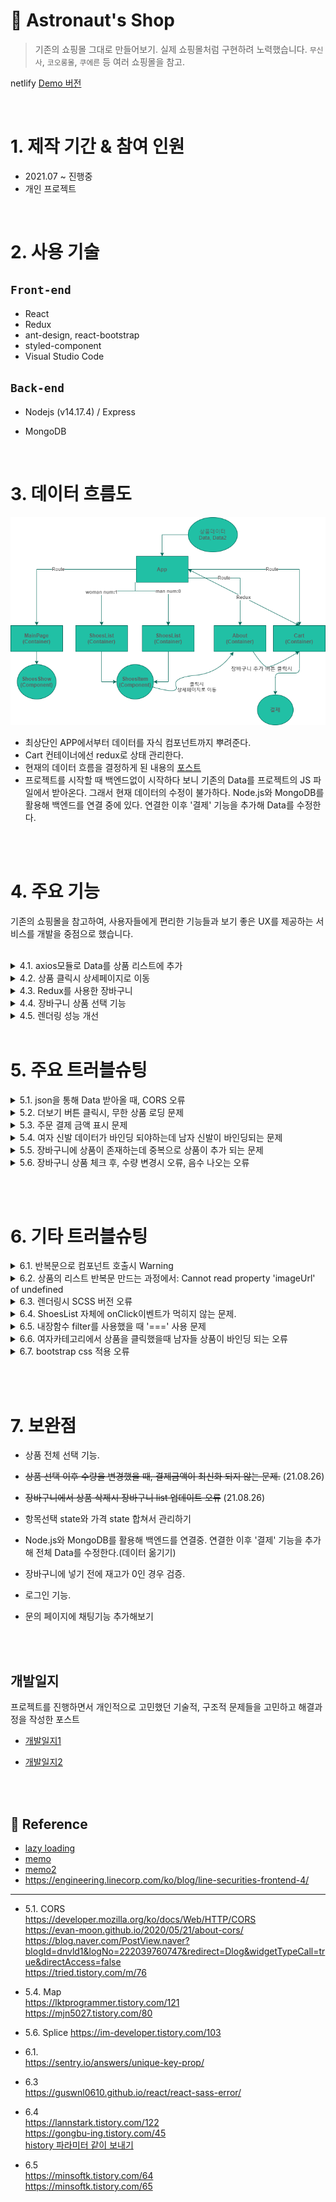 # 🚀 Astronaut's Shop

> 기존의 쇼핑몰 그대로 만들어보기. 실제 쇼핑몰처럼 구현하려 노력했습니다. `무신사`, `코오롱몰`, `쿠에른` 등 여러 쇼핑몰을 참고.

netlify [Demo 버전](https://priceless-davinci-7b8ea1.netlify.app/)

 <br/>

# 1. 제작 기간 & 참여 인원

- 2021.07 ~ 진행중
- 개인 프로젝트

</br>

# 2. 사용 기술

## `Front-end`

- React
- Redux
- ant-design, react-bootstrap
- styled-component
- Visual Studio Code

## `Back-end`

- Nodejs (v14.17.4)
  / Express
- MongoDB

  </br>

# 3. 데이터 흐름도

![](https://github.com/MinsoftK/astronaut-shop/blob/master/flowchart3.png?raw=true)

- 최상단인 APP에서부터 데이터를 자식 컴포넌트까지 뿌려준다.
- Cart 컨테이너에선 redux로 상태 관리한다.
- 현재의 데이터 흐름을 결정하게 된 내용의 [포스트](https://minsoftk.tistory.com/66)
- 프로젝트를 시작할 때 백엔드없이 시작하다 보니 기존의 Data를 프로젝트의 JS 파일에서 받아온다. 그래서 현재 데이터의 수정이 불가하다. Node.js와 MongoDB를 활용해 백엔드를 연결 중에 있다. 연결한 이후 '결제' 기능을 추가해 Data를 수정한다.

<br/>
<br/>

# 4. 주요 기능

기존의 쇼핑몰을 참고하여, 사용자들에게 편리한 기능들과 보기 좋은 UX를 제공하는 서비스를 개발을 중점으로 했습니다.

<br/>

<details>
<summary>4.1. axios모듈로 Data를 상품 리스트에 추가</summary>
<div markdown="1">
<br/>

<center><img src="https://github.com/MinsoftK/astronaut-shop/blob/master/shop/src/img/readme1.png?raw=true" width="800" height="600"/></center>

- 프로젝트를 처음 시작할 때, 미리 Data를 json파일로 만들어놨다. 해당 데이터들을 다른 [github Repository](https://github.com/MinsoftK/jsontest/blob/master/test0.json)에 올려놨다. 여자상품인지 남자상품인지에 따라 다른 json파일을 axios 모듈로 받아온다. 해당 데이터를 기존의 데이터 obj에 추가해준다.  
  👉 [code 확인](https://github.com/MinsoftK/astronaut-shop/blob/d84390fe076984f8b2f7c370e348df8a4862ec1b/shop/src/container/ShoesList.js#L90)

- 더 보기 버튼을 클릭했을 때, 만약 더는 진열할 상품이 없다면 더 보기 버튼을 비활성화시킨다. 남자, 여자 카테고리의 버튼의 state를 따로 관리한다.

  👉 [code 확인](https://github.com/MinsoftK/astronaut-shop/blob/d84390fe076984f8b2f7c370e348df8a4862ec1b/shop/src/container/ShoesList.js#L100)

  <br/>
  <br/>
  </div>
  </details>

<details>
<summary>4.2. 상품 클릭시 상세페이지로 이동</summary>
<div markdown="2">
<br/>

### 👉 [전체 code보기](https://github.com/MinsoftK/astronaut-shop/blob/d84390fe076984f8b2f7c370e348df8a4862ec1b/shop/src/component/ShoesItem.js#L16)

```js
(shop/src/component/ShoesItem.js)
(...)
	const onClick = () => {
		console.log('src', { src });
		history.push(src);
	};
	return (
		<div className="col-md-4" onClick={onClick}>
			<img loading="lazy" src={props.shoes.imageUrl} width="100%"></img>
			<h4>{props.shoes.title}</h4>
			<h5>₩ {itemPrice}</h5>
		</div>
	);
(...)
```

- 하나의 상품의 클릭이벤트가 발생했을때, history 훅을 이용해 `src`로 이동하게 했다. 그러면 아래와 같이 해당 상품의 정보로 이동할 수 있다.

<center><img src="https://github.com/MinsoftK/astronaut-shop/blob/master/shop/src/img/readme2.png?raw=true" width="800" height="600"/></center>

<br/><br/>

  </div>
  </details>

  <details>
<summary> 4.3. Redux를 사용한 장바구니</summary>
<div markdown="3">
<br/>

## 장바구니

### 👉 [전체 code](https://github.com/MinsoftK/astronaut-shop/blob/master/shop/src/container/Cart.js)

<center><img src="https://github.com/MinsoftK/astronaut-shop/blob/master/shop/src/img/readme3.png?raw=true" width="600" height="600"/></center>

- 그림과 같이 상품 상세정보창에서 장바구니에 추가 버튼을 클릭하면, 장바구니 페이지에 추가가 된다. 이미 전달된 상세페이지에서 Cart로의 Data 전달은 상당히 까다롭다. 그래서 Redux 상태 관리 툴을 이용해 관리했다. 👉 [redux code보기](https://github.com/MinsoftK/astronaut-shop/blob/master/shop/src/redux.js)

```js
<button
	className="btn btn-danger"
	onClick={() => {
		dispatch({
			type: '항목추가',
			//redux에 보내는 payload
			payload: {
				id: findItem.id,
				sex: props.num,
				name: findItem.title,
				remain: findItem.remain,
				quan: 1,
				imageUrl: findItem.imageUrl,
				price: findItem.price,
			},
		});
		history.push('/cart');
	}}>
	장바구니에 추가
</button>
```

- 위의 장바구니에 추가 버튼을 눌르면 payload로 redux데이터에 해당 컴포넌트에서 props로 받아온 데이터를 넘겨준다.
- 장바구니 페이지의 `+`, `-` 버튼을 눌를때마다 redux의 action으로 전달되어 해당 작업을 수행한다.

<br/><br/>

  </div>
  </details>

  <details>
<summary> 4.4. 장바구니 상품 선택 기능</summary>
<div markdown="4">
<br/>

## 상품 선택 결제 기능

### 👉 [ 해당 코드 ](https://github.com/MinsoftK/astronaut-shop/blob/master/shop/src/container/Cart.js)

<center><img src="https://github.com/MinsoftK/astronaut-shop/blob/master/shop/src/img/readme8.png?raw=true" width="600" height="400"/></center>

- 장바구니에서 상품을 선택하면 상품이 실시간으로 업데이트 된다. 👉 [ checkbox 코드 ](https://github.com/MinsoftK/astronaut-shop/blob/6e469964e4a983b527d0525eae5f622bd2c4e05f/shop/src/container/Cart.js#L30)

```js
//처음 렌더링될 때
useEffect(() => {
	console.log('훅을 이용해 redux state 가져오기', state);
	console.log('state', state);

	//렌더링될때 상품의 개수만큼 checkbox state를 저장할 obj 생성
	let copy = [];
	for (let i = 0; i < state.length; i++) copy.push(false);
	setIsSelect(copy);
}, []);
```

- 이 기능을 만들기 위해 useEffect 훅을 이용해 처음에 렌더링 될 때, 기존의 redux 데이터의 개수만큼 obj를 만들어 false를 입력해줬다. 기존의 버튼들은 선택되지 않는 false 값을 default로 가지게 했다.
- 버튼이 눌렸을 때 useState를 이용한 state 값 변경으로 실시간 업데이트를 가능하게 만들었다.
  <br/><br/>

```js
const onChange = (e) => {
	console.log(`checked = ${e.target.checked} , i = ${e.target.checkNumber}`);
	let copy = [...isselect];
	//copy의 checkNumber 인덱스 값을 변경해준다.
	copy[e.target.checkNumber] = e.target.checked;

	if (e.target.checked === true) {
		//체크박스가 체크되었을때 해당 상품 총 금액을 더해준다.
		setSelectPay(selectPay + e.target.item.price * e.target.item.quan);
	} else if (e.target.checked === false) {
		//체크박스가 체크되었을때 해당 상품 총 금액을 빼준다.
		setSelectPay(selectPay - e.target.item.price * e.target.item.quan);
	} else {
		alert('잘못된 선택입니다.');
	}
};
```

- 이벤트가 발생할 때, 위에서 만들어 놓은 redux의 obj의 값이 만약 true라면, 선택되었으므로 해당 상품의 개수와 금액을 곱한 값으로 state를 변경해준다.
  <br/><br/>

  </div>
  </details>

<details>
<summary> 4.5. 렌더링 성능 개선</summary>
<div markdown="5">
<br/>

## 렌더링 성능 개선

### 👉 [lazy loading code보기](https://github.com/MinsoftK/astronaut-shop/blob/6e469964e4a983b527d0525eae5f622bd2c4e05f/shop/src/App.js#L13)

### 👉 [memo code보기](https://github.com/MinsoftK/astronaut-shop/blob/6e469964e4a983b527d0525eae5f622bd2c4e05f/shop/src/container/Cart.js#L7)

<br/>

- React Dev Tool을 이용해 시간을 측정해서 렌더링 최적화에 효과가 있는지 비교해봤다. 제일 먼저 lazy loading을 적용했을 때의 시간을 비교해봤다. `App.js`에서 각각의 `Container` 컴포넌트를 로딩하고 있는데 lazy loading을 사용한 뒤, 렌더링 시간을 측정해봤다. 전체 렌더링 시간은 많이 줄었고, 컴포넌트들도 시간이 미세하게 줄어든 것을 확인할 수 있었다.
  <br/>

> lazy loading 적용 전

<center><img src="https://github.com/MinsoftK/astronaut-shop/blob/master/shop/src/img/readme4(lazy-before).png?raw=true" width="600" height="600"/></center>

<br/>

> lazy loading 적용 후

<center><img src="https://github.com/MinsoftK/astronaut-shop/blob/master/shop/src/img/readme5(lazy-after).png?raw=true" width="600" height="400"/></center>

<br/>
<br/>

- React dev tool을 이용해 시간을 측정해서 렌더링 최적화에 효과가 있는지 비교해봤다. lazy loading 적용 이후 memo를 사용했을 때도 렌더링 시간을 측정해봤다. memo는 장바구니 페이지에서 사용했다. 그 이유는 수량을 조절할때, 리렌더링 되는 부분이 많았기 때문이다.

<br/>

> memo 적용 전

<center><img src="https://github.com/MinsoftK/astronaut-shop/blob/master/shop/src/img/readme7(memo-before).png?raw=true" width="600" height="400"/></center>

<br/>

> memo 적용 후

<center><img src="https://github.com/MinsoftK/astronaut-shop/blob/master/shop/src/img/readme6(memo-after).png?raw=true" width="600" height="400"/></center>

<br/>

- memo를 사용했을 때, 큰 차이가 없이 렌더링 되는 경우도 있었다. 평균적으로 전체 렌더링 시간은 감소했다. 다만 lazy loading처럼 큰 속도 향상은 볼 수 없었다.

<br/>

  </div>
  </details>
<br/>

# 5. 주요 트러블슈팅

<details>
  <summary> 5.1. json을 통해 Data 받아올 때, CORS 오류</summary>
  <div markdown="1">

<br/>

## github에서 json을 통해 Data 받아올 때, CORS 오류

- 서버가 없어서 로컬환경을 이용해 axios 모듈을 통해서 github에 올려진 JSON 파일을 받아오려 했다. 하지만 `Access to XMLHttpRequest at 'https://github.com/MinsoftK/react/blob/main/shop/src/Data/addManShoes.json' from origin 'http://localhost:3000' has been blocked by CORS policy: No 'Access-Control-Allow-Origin' header is present on the requested resource.` 오류가 발생했다.

- 원인은 github에서 JSON 파일을 제대로 안 만들어서였다. JSON을 배포해줄 서버를 가지고 있어야 하는데 프론트엔드 개발 중 서버를 만들어 확인하기란 상당히 까다로웠다. 그래서 프론트엔드 환경에서만 확인할 수 있는 방법을 찾아야 했다. 그러나 정보가 많이 없어서 찾기 힘들었지만 stackoverflow에서 [단서](https://stackoverflow.com/questions/29612800/load-json-from-github-file)를 얻을 수 있었다. 여러 가지를 찾아본 결과, github에서 JSON을 불러오려면 해당 repository가 배포되어 있어야 한다는 것을 알았다. 그래서 JSON을 배포할 수 있는 [Repository](https://github.com/MinsoftK/jsontest)를 따로 만들어줘서 해결할 수 있었다.

[참고1](https://blog.naver.com/PostView.naver?blogId=dnvld1&logNo=222039760747&redirect=Dlog&widgetTypeCall=true&directAccess=false)

[참고2](https://tried.tistory.com/m/76)

> axios 모듈

```js
const fetchData = (i) => {
	axios
		.get('https://minsoftk.github.io/jsontest/test' + i + '.json')
		.then((result) => {
			result.data.map((item) => {
				let newObj = [...wshoes, ...result.data];
				setShoes(newObj);
			});
		})
		.catch(() => {
			console.log('실패');
		});
};
```

- 위와 같이 새로운 저장소 url로 json파일을 배포한 뒤, axios모듈로 데이터를 불러왔을 때 CORS 오류없이 정상적으로 동작하는 것을 확인할 수 있었다. 👉 [ 해당 코드 ](https://github.com/MinsoftK/astronaut-shop/blob/ba961917c6cc688e3da929653dd851c6ff4df634/shop/src/container/ShoesList.js#L91)

  <br/><br/>

</div>
</details>

<details>
  <summary> 5.2. 더보기 버튼 클릭시, 무한 상품 로딩 문제</summary>
  <div markdown="2">

<br/>

## 상품 더보기 버튼 클릭시, 무한 상품 로딩

- 더 보기 버튼을 눌렀을 때, 5.1에서처럼 axios모듈을 이용하여 JSON 데이터를 받아온다. 이때 상품을 불러와도 더 보기 버튼이 비활성화되지 않아 무한으로 상품이 추가되는 오류가 있었다. 또한, 남자, 여자 카테고리에서 더 보기 버튼이 같은 state를 공유하고 있었다. 그래서 남자, 여자 상품 각각의 결과에 대한 버튼 활성화를 관리할 수 있게 state 변수를 2개 만들어줬다.

> 기존코드

```js
const fetchData = (i) => {
	axios
		.get('https://minsoftk.github.io/jsontest/test' + i + '.json')
		.then((result) => {
			result.data.map((item) => {
				let newObj = [...wshoes, ...result.data];
				setShoes(newObj);
			});
		})
		.catch(() => {
			console.log('실패');
		});
};
```

<br/>

> 변경된 코드

- 만약 기존의 데이터와 불러온 데이터를 합한 `newObj`의 길이가 여자상품의 개수보다 크거나 같다면 버튼을 비활성화 시킨다. 👉 [ 해당 코드 부분 ](https://github.com/MinsoftK/astronaut-shop/blob/f8f2b700e9fe171cacf5ad44edbb1ba525bda118/shop/src/container/ShoesList.js#L100)

```js
const fetchData = (i) => {
i
	? axios // i === 1일때 여자 카테고리 더보기 버튼 클릭시
			.get('https://minsoftk.github.io/jsontest/test' + i + '.json')
			.then((result) => {
				let newObj = [...wshoes, ...result.data]; //데이터 합치기
				setWShoesNum(Data.length + result.data.length); //원래 Data와 추가된 데이터의 길이
				if (newObj.length >= wshoesNum) setWBtnDisable('true'); //합친 데이터의 길이가 더 크다면 여자 카테고리 버튼 비활성화
				setWShoes(newObj);
				console.log(btndisable);
			})
			.catch(() => {
				console.log('실패');
			})
(...)
```

<br/><br/>

</div>
</details>

<details>
  <summary> 5.3. 주문 결제 금액 표시 문제</summary>
  <div markdown="3">
<br/>

## 총 결제금액 표시 문제

- 기존의 코드에선 장바구니에 추가된 모든 상품의 총 결제금액을 미리 state 변수가 가지고 있었다. 하지만 상품을 선택 기능을 추가할 때, 기존의 코드를 수정해야 했다.

* 처음에 고민했던 부분은 장바구니에 추가되어있는 상품마다 checked가 됐는지 안됐는지, state 변수를 만들어야 했다. 그리고 useEffect로 선택이 해제되었을 때 총금액을 표시하려 했다. 그리고 버튼을 클릭했을 때 기존의 setPay 한 부분들을 수정해야 했다. 하지만 그렇게 짜려면 `{state.map ...}` 함수 선언문 밖에서 처리를 해야 했다. 그렇게 차려 하니 redux와 꼬여 `Too many re-renders. React limits the number of renders to prevent an infinite loop.` 오류가 발생하게 됐고, 코드가 복잡해지고 부자연스러워서 해결하기 어려웠다.

* 그러다 redux의 data를 가지고 오는 state.map 반복문 안에서 checkbox의 상태가 변할 때 같이 값을 적용하는 게 어떨까? 생각했다. 그래서 아래와 같이 체크박스의 상태가 변했을 때 상태에 따라서 선택된 상품의 가격인 `selectPay`의 state를 변경시켜줬다. 이후 훨씬 깔끔하게 코드를 짤 수 있었고, 정상적인 동작을 확인할 수 있었다.

<br/>
<br/>

> 기존 코드

```js
<Button
	variant="light"
	onClick={() => {
		dispatch({ type: '수량감소', data: i });
		setPay(pay - item.price);
	}}>
	-
</Button>;
{
	' ' + item.quan + ' ';
}
<Button
	variant="light"
	onClick={() => {
		dispatch({ type: '수량증가', data: i });
		setPay(pay + item.price);
	}}>
	+
</Button>;
```

<br/>

> 변경된 코드

- 위의 수량 버튼을 클릭했을때마다 결제금액을 수정하는 것을 없애고, 체크박스가 선택 되었을 때, 총 결제금액을 업데이트 해줬다. 이를 위해선 처음에 렌더링 될 때, 장바구니에 담긴 상품의 개수만큼 체크가 되었는지 상태를 관리할 state변수가 필요했다. 그래서 아래와 같이 useEffect를 이용해 state변수를 만들어줬다.

```js
useEffect(() => {
	//렌더링될때 상품의 개수만큼 checkbox state를 저장할 obj 생성
	let copy = [];
	for (let i = 0; i < state.length; i++) copy.push(false);
	setIsSelect(copy);
}, []);
```

<br/>

- 상품이 선택됐을 때, 체크박스 변경이벤트가 발생한다. 아래 코드처럼 처음 렌더링될때 만들어진 obj를 변경시켜준다. 👉 [ 해당 코드 ](https://github.com/MinsoftK/astronaut-shop/blob/ba961917c6cc688e3da929653dd851c6ff4df634/shop/src/container/Cart.js#L30)

```js
const onChange = (e) => {
	console.log(`checked = ${e.target.checked} , i = ${e.target.checkNumber}`);
	let copy = [...isselect];
	//copy의 checkNumber 인덱스 값을 변경해준다.
	copy[e.target.checkNumber] = e.target.checked;

	if (e.target.checked === true) {
		//체크박스가 체크되었을때 해당 상품 총 금액을 더해준다.
		setSelectPay(selectPay + e.target.item.price * e.target.item.quan);
	} else if (e.target.checked === false) {
		//체크박스가 체크되었을때 해당 상품 총 금액을 빼준다.
		setSelectPay(selectPay - e.target.item.price * e.target.item.quan);
	} else {
		alert('잘못된 선택입니다.');
	}
};
```

<br/>
    </div>
    </details>

<details>
  <summary> 5.4. 여자 신발 데이터가 바인딩 되야하는데 남자 신발이 바인딩되는 문제</summary>
  <div markdown="4">

<br/>

## 여자 신발 데이터가 바인딩 되야하는데 남자 신발이 바인딩되는 문제

## 👉 [ 해당 코드 ](https://github.com/MinsoftK/astronaut-shop/blob/ba961917c6cc688e3da929653dd851c6ff4df634/shop/src/container/ShoesList.js#L20)

- 상품들을 클릭했을 때 ShoesDetail 컴포넌트를 호출해야 하는데 어떻게 ShoesList에 있는 Data를 넘길 것인가?

  - 남자, 여자 신발 컴포넌트를 아예 따로 만들어서 전달

  - ShoesList에서 남자 여자 카테고리 선택에 따라 ShoesItem 자식 컴포넌트에 props를 달리 넘겨주기. ShoesList에서 num을 넘겨줘서 ShoesList에서 0이면 남자 Data를 1이면 여자 데이터를 넣어서 export 하게 만들었다.

* 결국 정리하자면 man, woman 상품의 카테고리마다 다른 페이지에서 상품들이 렌더링 되게 만들고 싶었다. 그래서 남자, 여자 신발의 데이터 변수를 따로 만들어줬다. App에서 ShoesList에 남자면 num:0 , 여자면 num:1을 props로 넘겨준다. ShoesList에서는 Man에 따른 상품을 map으로 뿌려주는 컴포넌트와 Woman일 때 상품을 뿌려주는 경우 2가지로 구성했다. 하지만 num에 따라서 다른 데이터를 입력해줘서 렌더링 할 수 있을 거라 생각했지만 `Too many re-renders. React limits the number of renders to prevent an infinite loop.` 오류가 발생했다.

<br/>

> 변경된 코드

- 렌더링 되는 과정에서 렌더링에 영향을 미치는 `Shoes` state 변수를 수정해서 오류가 생겼다. 이를 해결하기 위해서 각각의 UI 창을 만들어서 해결했다. `props.num`이 1이면 컴포넌트를 반환하고, 0이면 컴포넌트를 반환한다.

- map을 써야 될 때 단일 컴포넌트가 아니면 작동이 되지 않는다고 해서 새로운 modal 창을 만들어서 map에서 return 하게 해주고 있다. 왜 안되는지는 이유를 알지 못했다. 하나의 컴포넌트만을 return 해야 되는 것 같다. JSX 문법에 맞춰 작성해도 삼항 연산자 안에서 여러 개의 태그를 감싸고 있다면, 자바스크립트 엔진에서 parsing 에러가 일어나는 것 같다. 따라서 아래처럼 각각의 UI를 컴포넌트로 만들어서 삼항 연산자에서 return 하게 해줬다.

👉 [ 해당 코드 ](https://github.com/MinsoftK/astronaut-shop/blob/ba961917c6cc688e3da929653dd851c6ff4df634/shop/src/container/ShoesList.js#L35)

```js
//props.num이 0이면 남자 화면 렌더링
const Man = () => {
	//클릭했을 때, 해당 상품의 about 컴포넌트로 보내야 한다.
	return (
		<div className="row">
			<Suspense fallback={<Spin indicator={antIcon} />}>
				{props.shoes.map((item, i) => {
					//컴포넌트 반복
					return (
						<ShoesItem shoes={item} num={i} sex="manshoes" key={i}></ShoesItem>
					);
				})}
			</Suspense>
		</div>
	);
};
//props.num이 1이면 여자 화면 렌더링
const Woman = () => {
	return (
		<div className="row">
			<Suspense fallback={<Spin indicator={antIcon} />}>
				{props.wshoes.map((item, i) => {
					//컴포넌트 반복
					return (
						<ShoesItem
							shoes={item}
							num={i}
							key={i}
							sex="womanshoes"></ShoesItem>
					);
				})}
			</Suspense>
		</div>
	);
};

(...)

return (
		<>
			<Navigator></Navigator>
			<div className="container">
				<div className="row">
					{props.num === 1 ? <Woman></Woman> : <Man></Man>}
				</div>
			</div>
		</>
	);
```

<br/>

</div>
</details>

<details>
  <summary>5.5. 장바구니에 상품이 존재하는데 중복으로 상품이 추가 되는 문제</summary>
  <div markdown="5">

<br/>

## 중복으로 추가되는 문제

- payload로 넘겨준 데이터와 redux 데이터를 비교해서 같은 상품의 이름이 존재한다면 해당 idx를 found에 저장한다. found가 0보다 큰 경우라면(존재한다면) 개수를 증가시켜준다. 0보다 작을경우에는 그대로 `push`를 써서 copy obj에 추가해준다. 👉 [ 해당 코드 ](https://github.com/MinsoftK/astronaut-shop/blob/ba961917c6cc688e3da929653dd851c6ff4df634/shop/src/redux.js#L26)

```js
else if (action.type === '항목추가') {
	let found = state.findIndex((a) => {
		//reduxData의 상품 이름과 payload에 일치하는 아이템의 idx 반환
		return a.name === action.payload.name;
	});
	console.log('중복되는 상품 idx', found);
	//상품이 중복될 때 logic
	if (found >= 0) {
		let copy = [...state];
		copy[found].quan++;
		return copy;
	} else {
		let copy = [...state];
		copy.push(action.payload);
		return copy;
	}
```

<br/>

</div>
</details>

<details>
<summary> 5.6. 장바구니 상품 체크 후, 수량 변경시 오류, 음수 나오는 오류</summary>
<div markdown="6">

<br/>

<center><img src="https://github.com/MinsoftK/astronaut-shop/blob/master/shop/src/img/readme9.png?raw=true" width="800" height="600"/></center>

- 그림과 같이 수량을 변경했을때, 총 결제금액이 표시된다. 하지만 이후 수량을 변경하거나 체크를 풀었을 때, 총 결제금액에 변경값이 적용되지 않는다. 그래서 수량 변경 버튼을 눌렀을 때, 아래와 같이 if문을 추가해줬다. 그런데 상품이 선택되었을 때, `isselected[i]`의 값이 `true`여야 하는데 `false`값을 가지고 있었다. 그래서 상품의 총 결제 금액이 제대로 표시되지 않았다.

<br/>

<details>
<summary>기존의 코드 펼치기</summary>
<br/>

- 해당 상품이 선택되었다면, 상품의 `수량 * 가격`을 `총 결제금액`에 더해준다.

```js
const onChange = (e) => {
	console.log(e);
	console.log(`checked = ${e.target.checked} , i = ${e.target.checkNumber}`);
	console.log(selectPay + e.target.item.price * e.target.item.quan);
	let copy = [...isselect];

	//copy의 checkNumber 인덱스 값을 변경해준다.
	copy[e.target.checkNumber] = e.target.checked;
	setIsSelect(copy);
	if (e.target.checked === true) {
		//체크박스가 체크되었을때 해당 상품 총 금액을 더해준다.
		setSelectPay(selectPay + e.target.item.price * e.target.item.quan);
	} else if (e.target.checked === false) {
		//체크박스가 체크되었을때 해당 상품 총 금액을 빼준다.
		setSelectPay(selectPay - e.target.item.price * e.target.item.quan);
	} else {
		alert('잘못된 선택입니다.');
	}
};
```

</details>

- redux 데이터와 state데이터가 혼합되면서 계속 오류가 발생했지만, 어디서 오류가 발생하는지 찾기도 어려웠고 이해하기도 어려웠다. 그래서 새로운 코드로 변경했다. 아래는 코드를 변경하면서 고려한 점이다.

  - 각각 상품의 결제 금액을 배열인 상태 변수로 관리한다.
  - 상품 선택 버튼을 눌렀을 때, reducer함수로 payload가 전달된다. 이후 현재 코드에서 **장바구니 페이지에 redux의 상태를 reduxstate란 이름으로 가져오고 있다.** 따라서 기존의 state변수들을 활용하지 말고 불러진 reduxstate의 수량과 가격을 바로 활용해 상품의 결제 금액의 배열을 저장하는 state변수에 업데이트 해준다.
  - 체크 박스가 선택 여부에 따라 총 결제 금액을 구해준다.

<br/>

👉 [ 변경된 코드 원본 ](https://github.com/MinsoftK/astronaut-shop/blob/6f5a851647893dec98c3a2cd70353b3dcd5be541/shop/src/container/Cart.js#L19)

> 변경된 코드

```js
//처음 렌더링될 때
useEffect(() => {
	console.log('훅을 이용해 redux state 가져오기', reduxstate);
	console.log('state', reduxstate);

	//렌더링될때 상품의 개수만큼 checkbox state를 저장할 obj 생성
	let copybox = [];
	let copypay = [];
	for (let i = 0; i < reduxstate.length; i++) {
		copybox.push(false); //선택 박스 false 초기화
		copypay.push(reduxstate[i].price * reduxstate[i].quan); // 상품 각각의 결제가격 초기화
	}
	setIsSelect(copybox);
	setSelectPay(copypay);
}, []);
//선택된 상품이나 가격이 변할 때, 재렌더링
useEffect(() => {
	console.log('선택박스 변화', isselect);
	let total = 0;
	for (let i = 0; i < state.length; i++) {
		if (isselect[i] === true) {
			total += selectPay[i];
		}
	}
	setTotalPay(total);
}, [isselect, selectPay, totalPay]);

//체크된 상품의 총 상품금액 업데이트
const onChange = (e) => {
	console.log(e);
	console.log(`checked = ${e.target.checked} , i = ${e.target.checkNumber}`);

	//copy의 checkNumber 인덱스 값을 변경해준다.
	let copy = [...isselect];
	copy[e.target.checkNumber] = e.target.checked;
	setIsSelect(copy);
};
const onClickBtn = (i) => {
	//상품의 개수가 1보다 크고, 상품이 선택되었을 때만 가격을 변경해준다.
	let pay = [...selectPay];
	pay[i] = state[i].quan * state[i].price;
	console.log(pay);
	setSelectPay(pay);
};
```

- 코드를 정리하자면, `useEffect`를 이용해 처음 렌더링 될때 상품의 개수와 가격을 저장하는 state 변수를 선언한다.
- 상품의 수량과 체크박스의 변경이 일어나면, 체크박스가 `true`인 상품의 새로운 총 결제금액을 다시 업데이트한다. (2번째 useEffect 코드부분)
- 체크되었을 때, 체크박스의 상태를 업데이트 해준다.
- 수량 `+`, `-` 버튼을 클릭했을 때, 새로운 상품 금액을 state 변수에 업데이트 해준다.
- 항목삭제를 했을때, 상품의 리스트에서도 삭제를 해준다.

<br/>

</div>
     </details>

<br/><br/>

# 6. 기타 트러블슈팅

<details>
  <summary> 6.1. 반복문으로 컴포넌트 호출시 Warning</summary>
  <div markdown="1">

## `Warning: Each child in a list should have a unique "key" prop.`

리액트에서는 DOM 엘리먼트와 컴포넌트간의 관계를 key props를 통해서 판단한다. 그래서 idx로 key값이 입력되는건 권장되지 않는다. `<div key={text}>` 를 넣어줌으로써 오류를 해결할 수 있었다. map 또는 반목문을 돌렸을 경우 key를 입력받는 것을 권장한다.
https://sentry.io/answers/unique-key-prop/

</div>
</details>

<details>
  <summary> 6.2. 상품의 리스트 반복문 만드는 과정에서: Cannot read property 'imageUrl' of undefined</summary>
  <div markdown="2">

## `Cannot read property 'imageUrl' of undefined`

부모의 state를 자식에 넘겨야하는데 나는 이상한 변수들을 props로 넘기고 있었다. 그래서 state 변수인 shoes를 그대로 ShoesItem이라는 컴포넌트에 넘겨줬고 shoes state에 상품 정보들이 객체로 담겨 있는 것을 확인할 수 있었다. 그럼에도 shoesItem 컴포넌트가 제대로 렌더링 되지 않고 있었다. shoesItem에서 console.log 를 찍어봐도 전혀 props를 인식하지 못했다. props를 잘못 넘겨주는 구간을 console.log로 찾아 해결했다.

</div>
</details>

<details>
  <summary> 6.3. 렌더링시 SCSS 버전 오류 </summary>
  <div markdown="3">

## `Node Sass version 5.0.0 is incompatible with ^4.0.0. `

- 기존의 CRA로 만들어진 프로젝트는 scss 5.0 버전과 충돌 발생

```

//node-sass 삭제
$ yarn remove node-sass
//node-sass 4.14.0버전 설치
$ yarn add node-sass@4.14.0

```

https://guswnl0610.github.io/react/react-sass-error/

</div>
</details>
<details>
  <summary> 6.4. ShoesList 자체에 onClick이벤트가 먹히지 않는 문제. </summary>
  <div markdown="4">

## 컴포넌트에서는 HTML 특성인 onClick이벤트를 작성할 수 없다.

버튼처럼 이벤트를 작성할 수 없는 곳에서도 <Link>나 history를 사용해서 해결할 수 있었다. history를 이용하면 더욱 깔끔하게 사용할 수 있다.

</div>
</details>
<details>
  <summary> 6.5. 내장함수 filter를 사용했을 때 '===' 사용 문제  </summary>
  <div markdown="5">

## '==' '===' 는 다르다

useParmas() 훅을 이용할때 반환되는 id와 props에 들어있는 item의 id가 일치하는가?
`===`를 사용했을때 데이터 타입까지 비교한다. params의 id값은 string이므로 parseInt를 통해 int로 바꿔준다.

```js
let filterItem = props.shoes.filter((item) => item.id == id);

let filterItem = props.shoes.filter((item) => item.id === parseInt(id));
```

https://minsoftk.tistory.com/64  
https://minsoftk.tistory.com/65

</div>
</details>

<details>
<summary> 6.6. 여자카테고리에서 상품을 클릭했을때 남자들 상품이 바인딩 되는 오류</summary>
  <div markdown="6">
  
  <br/>

props.sex 가 여성 카테고리일 경우 "womanshoes"로 넘어오는데 "woman"과 비교한다. 이를 "womanshoes"로 바꿔줬다.

> 기존코드

```js
(./component/ShoesItem.js)
let src =
		props.sex === 'woman'
			? '/womanshoes/' + props.shoes.id
			: '/manshoes/' + props.shoes.id;
```

> 수정코드

```js
(./component/ShoesItem.js)
let src =
		props.sex === 'womanshoes'
			? '/womanshoes/' + props.shoes.id
			: '/manshoes/' + props.shoes.id;
```

  </div>
</details>

<details>
<summary> 6.7. bootstrap css 적용 오류</summary>
  <div markdown="7">
<br/>

Navbar 컴포넌트를 불러오는데 Navbar.css에 a 태그 전체를 컬러 white로 수정해버려, bootstrap css가 적용이 되지 않았다.  
 전체 a태그를 수정해버리는 코드를 삭제하고 `.className a { }` 로 수정
<br/>

</div>
</details>

<br/><br/>

# 7. 보완점

- 상품 전체 선택 기능.

* ~~상품 선택 이후 수량을 변경했을 때, 결제금액이 최신화 되지 않는 문제.~~ (21.08.26)

- ~~장바구니에서 상품 삭제시 장바구니 list 업데이트 오류~~ (21.08.26)
- 항목선택 state와 가격 state 합쳐서 관리하기
- Node.js와 MongoDB를 활용해 백엔드를 연결중. 연결한 이후 '결제' 기능을 추가해 전체 Data를 수정한다.(데이터 옮기기)
- 장바구니에 넣기 전에 재고가 0인 경우 검증.
- 로그인 기능.
- 문의 페이지에 채팅기능 추가해보기

  <br/>
  <br/>

## 개발일지

프로젝트를 진행하면서 개인적으로 고민했던 기술적, 구조적 문제들을 고민하고 해결과정을 작성한 포스트

- [개발일지1](https://minsoftk.tistory.com/66)
- [개발일지2](https://minsoftk.tistory.com/67?category=872236)

  <br/>
  <br/>

## 📕 Reference

- [lazy loading](https://velog.io/@vagabondms/%EA%B8%B0%EC%88%A0-%EC%8A%A4%ED%84%B0%EB%94%94-Lazy-loading%EC%9D%B4%EB%9E%80-%EB%AC%B4%EC%97%87%EC%9D%B8%EA%B0%80)
- [memo](https://ui.toast.com/weekly-pick/ko_20190731)
- [memo2](https://medium.com/wantedjobs/react-profiler%EB%A5%BC-%EC%82%AC%EC%9A%A9%ED%95%98%EC%97%AC-%EC%84%B1%EB%8A%A5-%EC%B8%A1%EC%A0%95%ED%95%98%EA%B8%B0-5981dfb3d934)
- https://engineering.linecorp.com/ko/blog/line-securities-frontend-4/

<hr/>

- 5.1. CORS  
   https://developer.mozilla.org/ko/docs/Web/HTTP/CORS  
   https://evan-moon.github.io/2020/05/21/about-cors/  
  https://blog.naver.com/PostView.naver?blogId=dnvld1&logNo=222039760747&redirect=Dlog&widgetTypeCall=true&directAccess=false  
  https://tried.tistory.com/m/76

- 5.4. Map  
  https://lktprogrammer.tistory.com/121  
  https://mjn5027.tistory.com/80
- 5.6. Splice
  https://im-developer.tistory.com/103
- 6.1.  
  https://sentry.io/answers/unique-key-prop/

- 6.3  
  https://guswnl0610.github.io/react/react-sass-error/
- 6.4  
  https://lannstark.tistory.com/122  
  https://gongbu-ing.tistory.com/45  
  [history 파라미터 같이 보내기](http://lab.naminsik.com/4008)
- 6.5  
   https://minsoftk.tistory.com/64  
  https://minsoftk.tistory.com/65
